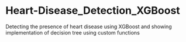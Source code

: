 # Heart-Disease_Detection_XGBoost
Detecting the presence of heart disease using XGBoost and showing implementation of decision tree using custom functions
